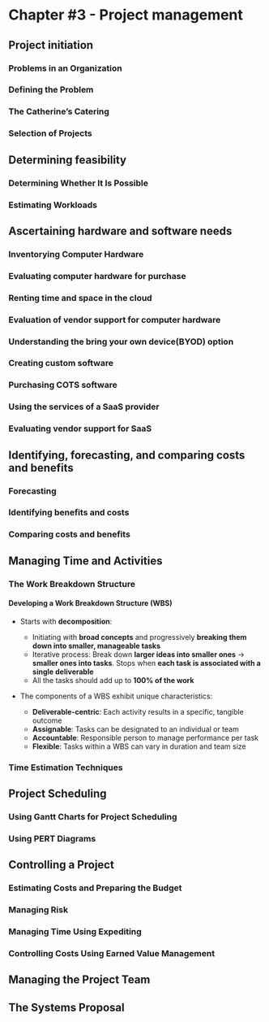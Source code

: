 # Chapter #3 - Project management

## Project initiation

### Problems in an Organization

### Defining the Problem

### The Catherine’s Catering

### Selection of Projects

## Determining feasibility

### Determining Whether It Is Possible

### Estimating Workloads

## Ascertaining hardware and software needs

### Inventorying Computer Hardware

### Evaluating computer hardware for purchase

### Renting time and space in the cloud

### Evaluation of vendor support for computer hardware

### Understanding the bring your own device(BYOD) option

### Creating custom software

### Purchasing COTS software

### Using the services of a SaaS provider

### Evaluating vendor support for SaaS

## Identifying, forecasting, and comparing costs and benefits

### Forecasting

### Identifying benefits and costs

### Comparing costs and benefits

## Managing Time and Activities

### The Work Breakdown Structure

#### Developing a Work Breakdown Structure (WBS)

- Starts with **decomposition**:

  - Initiating with **broad concepts** and progressively **breaking them down into smaller, manageable tasks**
  - Iterative process: Break down **larger ideas into smaller ones** → **smaller ones into tasks**. Stops when **each task is associated with a single deliverable**
  - All the tasks should add up to **100% of the work**

- The components of a WBS exhibit unique characteristics:

  - **Deliverable-centric**: Each activity results in a specific, tangible outcome
  - **Assignable**: Tasks can be designated to an individual or team
  - **Accountable**: Responsible person to manage performance per task
  - **Flexible**: Tasks within a WBS can vary in duration and team size

### Time Estimation Techniques

## Project Scheduling

### Using Gantt Charts for Project Scheduling

### Using PERT Diagrams

## Controlling a Project

### Estimating Costs and Preparing the Budget

### Managing Risk

### Managing Time Using Expediting

### Controlling Costs Using Earned Value Management

## Managing the Project Team

## The Systems Proposal
